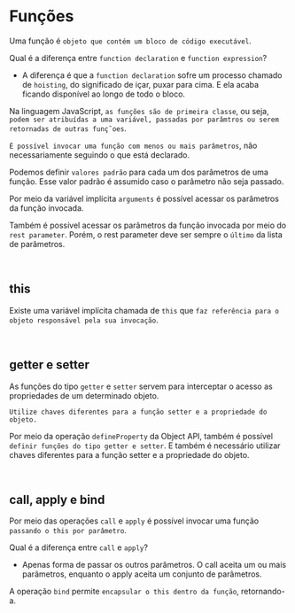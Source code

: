 # Funções

Uma função é `objeto que contém um bloco de código executável`.

Qual é a diferença entre `function declaration` e `function expression`?

- A diferença é que a `function declaration` sofre um processo chamado de `hoisting`, do significado de içar, puxar para cima. E ela acaba ficando disponível ao longo de todo o bloco.

Na linguagem JavaScript, `as funções são de primeira classe`, ou seja, `podem ser atribuídas a uma variável, passadas por parâmtros ou serem retornadas de outras funç˜oes`.

`É possível invocar uma função com menos ou mais parâmetros`, não necessariamente seguindo o que está declarado.

Podemos definir `valores padrão` para cada um dos parâmetros de uma função. Esse valor padrão é assumido caso o parâmetro não seja passado.

Por meio da variável implícita `arguments` é possível acessar os parâmetros da função invocada.

Também é possível acessar os parâmetros da função invocada por meio do `rest parameter`. Porém, o rest parameter deve ser sempre o `último` da lista de parâmetros.

<br>

## this

Existe uma variável implícita chamada de `this` que `faz referência para o objeto responsável pela sua invocação`.

<br>

## getter e setter

As funções do tipo `getter` e `setter` servem para interceptar o acesso as propriedades de um determinado objeto.

`Utilize chaves diferentes para a função setter e a propriedade do objeto.`

Por meio da operação `defineProperty` da Object API, também é possível `definir funções do tipo getter e setter`. E também é necessário utilizar chaves diferentes para a função setter e a propriedade do objeto.

<br>

## call, apply e bind

Por meio das operações `call` e `apply` é possível invocar uma função `passando o this por parâmetro`.

Qual é a diferença entre `call` e `apply`?

- Apenas forma de passar os outros parâmetros. O call aceita um ou mais parâmetros, enquanto o apply aceita um conjunto de parâmetros.

A operação `bind` permite `encapsular o this dentro da função`, retornando-a.
